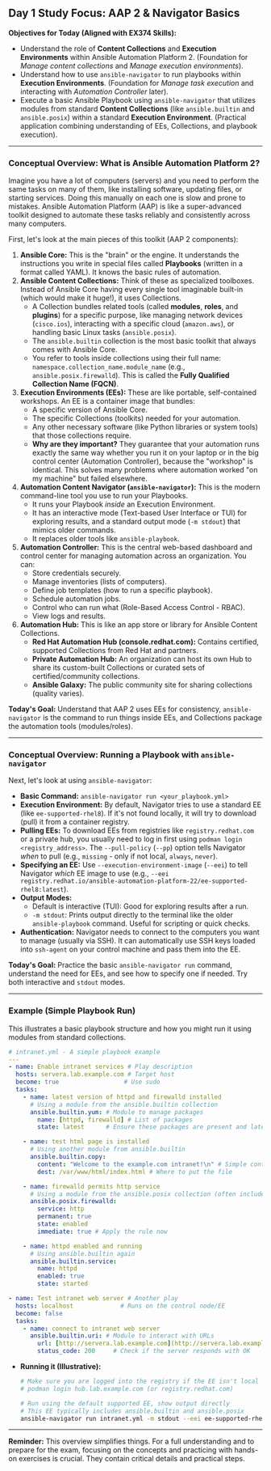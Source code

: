 ## Day 1 Study Focus: AAP 2 & Navigator Basics

**Objectives for Today (Aligned with EX374 Skills):**

* Understand the role of **Content Collections** and **Execution Environments** within Ansible Automation Platform 2. (Foundation for *Manage content collections* and *Manage execution environments*).
* Understand how to use `ansible-navigator` to run playbooks within **Execution Environments**. (Foundation for *Manage task execution* and interacting with *Automation Controller* later).
* Execute a basic Ansible Playbook using `ansible-navigator` that utilizes modules from standard **Content Collections** (like `ansible.builtin` and `ansible.posix`) within a standard **Execution Environment**. (Practical application combining understanding of EEs, Collections, and playbook execution).

---

### Conceptual Overview: What is Ansible Automation Platform 2?

Imagine you have a lot of computers (servers) and you need to perform the same tasks on many of them, like installing software, updating files, or starting services. Doing this manually on each one is slow and prone to mistakes. Ansible Automation Platform (AAP) is like a super-advanced toolkit designed to automate these tasks reliably and consistently across many computers.

First, let's look at the main pieces of this toolkit (AAP 2 components):

1.  **Ansible Core:** This is the "brain" or the engine. It understands the instructions you write in special files called **Playbooks** (written in a format called YAML). It knows the basic rules of automation.
2.  **Ansible Content Collections:** Think of these as specialized toolboxes. Instead of Ansible Core having every single tool imaginable built-in (which would make it huge!), it uses Collections.
    * A Collection bundles related tools (called **modules**, **roles**, and **plugins**) for a specific purpose, like managing network devices (`cisco.ios`), interacting with a specific cloud (`amazon.aws`), or handling basic Linux tasks (`ansible.posix`).
    * The `ansible.builtin` collection is the most basic toolkit that always comes with Ansible Core.
    * You refer to tools inside collections using their full name: `namespace.collection_name.module_name` (e.g., `ansible.posix.firewalld`). This is called the **Fully Qualified Collection Name (FQCN)**.
3.  **Execution Environments (EEs):** These are like portable, self-contained workshops. An EE is a container image that bundles:
    * A specific version of Ansible Core.
    * The specific Collections (toolkits) needed for your automation.
    * Any other necessary software (like Python libraries or system tools) that those collections require.
    * **Why are they important?** They guarantee that your automation runs exactly the same way whether you run it on your laptop or in the big control center (Automation Controller), because the "workshop" is identical. This solves many problems where automation worked "on my machine" but failed elsewhere.
4.  **Automation Content Navigator (`ansible-navigator`):** This is the modern command-line tool you use to run your Playbooks.
    * It runs your Playbook *inside* an Execution Environment.
    * It has an interactive mode (Text-based User Interface or TUI) for exploring results, and a standard output mode (`-m stdout`) that mimics older commands.
    * It replaces older tools like `ansible-playbook`.
5.  **Automation Controller:** This is the central web-based dashboard and control center for managing automation across an organization. You can:
    * Store credentials securely.
    * Manage inventories (lists of computers).
    * Define job templates (how to run a specific playbook).
    * Schedule automation jobs.
    * Control who can run what (Role-Based Access Control - RBAC).
    * View logs and results.
6.  **Automation Hub:** This is like an app store or library for Ansible Content Collections.
    * **Red Hat Automation Hub (console.redhat.com):** Contains certified, supported Collections from Red Hat and partners.
    * **Private Automation Hub:** An organization can host its own Hub to share its custom-built Collections or curated sets of certified/community collections.
    * **Ansible Galaxy:** The public community site for sharing collections (quality varies).

**Today's Goal:** Understand that AAP 2 uses EEs for consistency, `ansible-navigator` is the command to run things inside EEs, and Collections package the automation tools (modules/roles).

---

### Conceptual Overview: Running a Playbook with `ansible-navigator`

Next, let's look at using `ansible-navigator`:

* **Basic Command:** `ansible-navigator run <your_playbook.yml>`
* **Execution Environment:** By default, Navigator tries to use a standard EE (like `ee-supported-rhel8`). If it's not found locally, it will try to download (pull) it from a container registry.
* **Pulling EEs:** To download EEs from registries like `registry.redhat.com` or a private hub, you usually need to log in first using `podman login <registry_address>`. The `--pull-policy` (`--pp`) option tells Navigator *when* to pull (e.g., `missing` - only if not local, `always`, `never`).
* **Specifying an EE:** Use `--execution-environment-image` (`--eei`) to tell Navigator *which* EE image to use (e.g., `--eei registry.redhat.io/ansible-automation-platform-22/ee-supported-rhel8:latest`).
* **Output Modes:**
    * Default is interactive (TUI): Good for exploring results after a run.
    * `-m stdout`: Prints output directly to the terminal like the older `ansible-playbook` command. Useful for scripting or quick checks.
* **Authentication:** Navigator needs to connect to the computers you want to manage (usually via SSH). It can automatically use SSH keys loaded into `ssh-agent` on your control machine and pass them into the EE.

**Today's Goal:** Practice the basic `ansible-navigator run` command, understand the need for EEs, and see how to specify one if needed. Try both interactive and `stdout` modes.

---

### Example (Simple Playbook Run)

This illustrates a basic playbook structure and how you might run it using modules from standard collections.

```yaml
# intranet.yml - A simple playbook example
---
- name: Enable intranet services # Play description
  hosts: servera.lab.example.com # Target host
  become: true                  # Use sudo
  tasks:
    - name: latest version of httpd and firewalld installed
      # Using a module from the ansible.builtin collection
      ansible.builtin.yum: # Module to manage packages
        name: [httpd, firewalld] # List of packages
        state: latest      # Ensure these packages are present and latest

    - name: test html page is installed
      # Using another module from ansible.builtin
      ansible.builtin.copy:
        content: "Welcome to the example.com intranet!\n" # Simple content
        dest: /var/www/html/index.html # Where to put the file

    - name: firewalld permits http service
      # Using a module from the ansible.posix collection (often included in standard EEs)
      ansible.posix.firewalld:
        service: http
        permanent: true
        state: enabled
        immediate: true # Apply the rule now

    - name: httpd enabled and running
      # Using ansible.builtin again
      ansible.builtin.service:
        name: httpd
        enabled: true
        state: started

- name: Test intranet web server # Another play
  hosts: localhost             # Runs on the control node/EE
  become: false
  tasks:
    - name: connect to intranet web server
      ansible.builtin.uri: # Module to interact with URLs
        url: [http://servera.lab.example.com](http://servera.lab.example.com)
        status_code: 200     # Check if the server responds with OK
```

* **Running it (Illustrative):**
    ```bash
    # Make sure you are logged into the registry if the EE isn't local
    # podman login hub.lab.example.com (or registry.redhat.com)

    # Run using the default supported EE, show output directly
    # This EE typically includes ansible.builtin and ansible.posix
    ansible-navigator run intranet.yml -m stdout --eei ee-supported-rhel8
    ```

---

**Reminder:** This overview simplifies things. For a full understanding and to prepare for the exam, focusing on the concepts and practicing with hands-on exercises is crucial. They contain critical details and practical steps.

